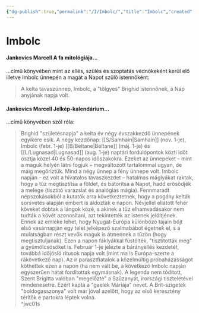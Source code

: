```yaml
---
{"dg-publish":true,"permalink":"/I/Imbolc/","title":"Imbolc","created":"2024-03-01T21:53","updated":"2024-10-25T21:56"}
---
```



# Imbolc

#### Jankovics Marcell A fa mitológiája...  

...című könyvében mint az ellés, szülés és szoptatás védnökeként kerül elő illetve Imbolc ünnepén a magát a Napot szülő istennőként:  
> A kelta tavaszünnep, Imbolc, a "tölgyes" Brighid istennőnek, a Nap anyjának napja volt.  

#### Jankovics Marcell Jelkép-kalendárium...  

...című könyvében szól róla:   
> Brighid "születésnapja" a kelta év négy évszakkezdő ünnepének egyikére esik. A négy kezdőnap: [[S/Samhain\|Samhain]] (nov. 1-je), Imbolc (febr. 1-je) [[B/Beltane\|Beltane]] (máj. 1-je) és [[L/Lugnasad\|Lugnasad]] (aug. 1-je) naptári fordulópontok közti időt osztja közel 40 és 50-napos időszakokra. Ezeket az ünnepeket – mint a maguk helyén látni fogjuk – megváltozott tartalommal ugyan, de máig megőriztük. Mind a négy ünnep a fény ünnepe volt. Imbolc napján – ez volt a hivatalos tavaszkezdet – hatalmas máglyákat raktak, hogy a tűz megtisztítsa a földet, és bátorítsa a Napot, hadd erősödjék a melege (tisztító varázslat és analógiás mágia). Fennmaradt népszokásokból a kutatók arra következtetnek, hogy a pogány kelták sorsvetés alapján embert is áldoztak e napon. Névjellel ellátott fehér köveket dobtak a lángok közé, s akinek a tűz elhamvadásakor nem tudták a kövét azonosítani, azt tekintették az istenek jelöltjének.  
> Ennek az emléke lehet, hogy Nyugat-Európa különböző tájain böjt első vasárnapján egy telet jelképező szalmabábot égetnek el, s a mulatságban részt vevők maguk is átmennek a tűzön (hogy megtisztuljanak). Ezen a napon fáklyákkal füstölték, "tisztították meg" a gyümölcsösöket is. Február 1-je jelezte a bárányellés kezdetét, továbbá időjósló rítusok napja volt (mint ma is Európa-szerte a rákövetkező nap). Az ír parasztfiatalok a közelmúltig próbaházasságot köthettek ezen a napon (ha nem vált be, a következő Imbolc napján egyszerűen hátat fordítottak egymásnak). A legenda nem tódított, Szent Brigitta valóban "megelőzte" a Szűzanyát, írországi tiszteletével mindenesetre. Ezért kapta a "gaelek Máriája" nevet. A Brit-szigetek "boldogasszonya" volt már jóval azelőtt, hogy az első keresztény térítők e partokra léptek volna.  
^jwc01s
